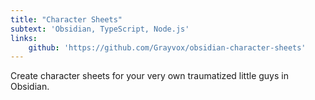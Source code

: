 ```yaml
---
title: "Character Sheets"
subtext: 'Obsidian, TypeScript, Node.js'
links:
    github: 'https://github.com/Grayvox/obsidian-character-sheets'
---
```


Create character sheets for your very own traumatized little guys in Obsidian.

